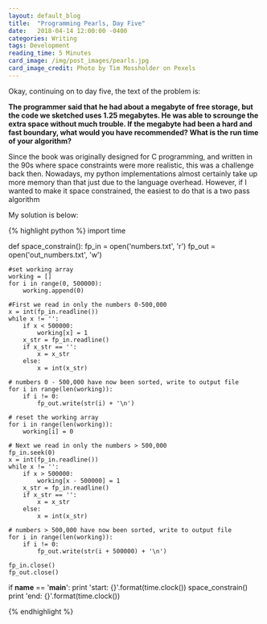 ```yaml
---
layout: default_blog
title:  "Programming Pearls, Day Five"
date:   2018-04-14 12:00:00 -0400
categories: Writing
tags: Development
reading_time: 5 Minutes
card_image: /img/post_images/pearls.jpg
card_image_credit: Photo by Tim Mossholder on Pexels
---
```


Okay, continuing on to day five, the text of the problem is: 

__The programmer said that he had about a megabyte of free storage, but the code
we sketched uses 1.25 megabytes. He was able to scrounge the extra space without
much trouble. If the megabyte had been a hard and fast boundary, what would you
have recommended? What is the run time of your algorithm?__

Since the book was originally designed for C programming, and written in the 90s
where space constraints were more realistic, this was a challenge back then.
Nowadays, my python implementations almost certainly take up more memory than
that just due to the language overhead. However, if I wanted to make it space
constrained, the easiest to do that is a two pass algorithm

My solution is below:

{% highlight python %}
import time

def space_constrain():
    fp_in = open('numbers.txt', 'r')
    fp_out = open('out_numbers.txt', 'w')

    #set working array
    working = []
    for i in range(0, 500000):
        working.append(0)

    #First we read in only the numbers 0-500,000
    x = int(fp_in.readline())
    while x != '':
        if x < 500000:
            working[x] = 1
        x_str = fp_in.readline()
        if x_str == '':
            x = x_str
        else:
            x = int(x_str)

    # numbers 0 - 500,000 have now been sorted, write to output file
    for i in range(len(working)):
        if i != 0:
            fp_out.write(str(i) + '\n')

    # reset the working array
    for i in range(len(working)):
        working[i] = 0

    # Next we read in only the numbers > 500,000
    fp_in.seek(0)
    x = int(fp_in.readline())
    while x != '':
        if x > 500000:
            working[x - 500000] = 1
        x_str = fp_in.readline()
        if x_str == '':
            x = x_str
        else:
            x = int(x_str)

    # numbers > 500,000 have now been sorted, write to output file
    for i in range(len(working)):
        if i != 0:
            fp_out.write(str(i + 500000) + '\n')

    fp_in.close()
    fp_out.close()

if __name__ == '__main__':
    print 'start: {}'.format(time.clock())
    space_constrain()
    print 'end: {}'.format(time.clock())

{% endhighlight %}

